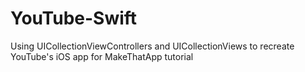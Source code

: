 # YouTube-Swift

Using UICollectionViewControllers and UICollectionViews to recreate YouTube's iOS app for MakeThatApp tutorial

